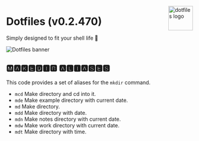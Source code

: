 <!-- markdownlint-disable MD033 MD041 MD043 -->

<img
  src="https://kura.pro/dotfiles/v2/images/logos/dotfiles.svg"
  alt="dotfiles logo"
  width="66"
  align="right"
/>

<!-- markdownlint-enable MD033 MD041 -->

# Dotfiles (v0.2.470)

Simply designed to fit your shell life 🐚

![Dotfiles banner][banner]

## 🅼🅰🅺🅴🅳🅸🆁 🅰🅻🅸🅰🆂🅴🆂

This code provides a set of aliases for the `mkdir` command.

- `mcd` Make directory and cd into it.
- `mde` Make example directory with current date.
- `md` Make directory.
- `mdd` Make directory with date.
- `mdn` Make notes directory with current date.
- `mdw` Make work directory with current date.
- `mdt` Make directory with time.

[banner]: https://kura.pro/dotfiles/v2/images/titles/title-dotfiles.svg
